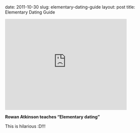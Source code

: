 date: 2011-10-30
slug: elementary-dating-guide
layout: post
title: Elementary Dating Guide


<iframe width="400" height="300" src="http://www.youtube.com/embed/nWMQbsnBwO8?wmode=transparent&autohide=1&egm=0&hd=1&iv_load_policy=3&modestbranding=1&rel=0&showinfo=0&showsearch=0" frameborder="0" allowfullscreen></iframe><p><strong>Rowan Atkinson teaches &#8220;Elementary dating&#8221;</strong></p>

<p>This is hilarious :D!!!</p>
